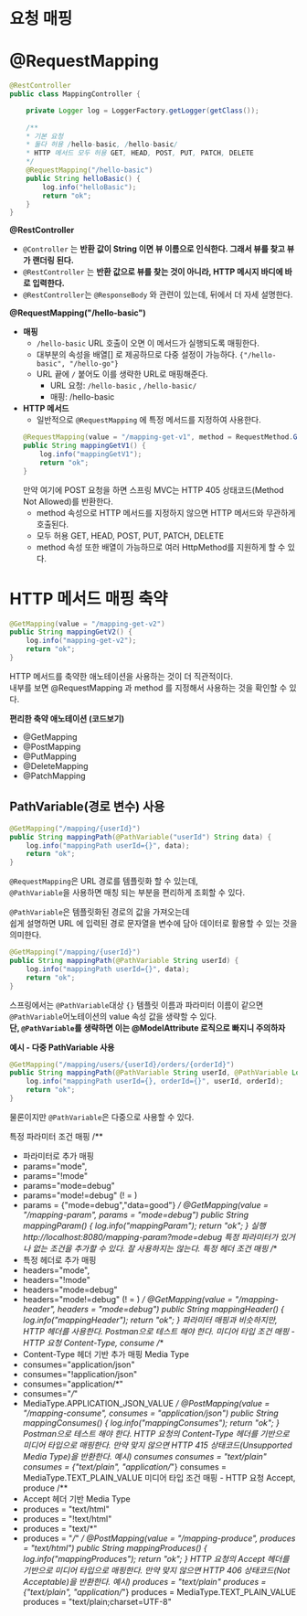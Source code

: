 요청 매핑
==========
# @RequestMapping
```java
@RestController
public class MappingController {

    private Logger log = LoggerFactory.getLogger(getClass());
    
    /**
    * 기본 요청
    * 둘다 허용 /hello-basic, /hello-basic/
    * HTTP 메서드 모두 허용 GET, HEAD, POST, PUT, PATCH, DELETE
    */
    @RequestMapping("/hello-basic")
    public String helloBasic() {
        log.info("helloBasic");
        return "ok";
    }
}
```
    
**@RestController**  
* `@Controller` 는 **반환 값이 String 이면 뷰 이름으로 인식한다. 그래서 뷰를 찾고 뷰가 랜더링 된다.**   
* `@RestController` 는 **반환 값으로 뷰를 찾는 것이 아니라, HTTP 메시지 바디에 바로 입력한다.**    
* `@RestController`는 `@ResponseBody` 와 관련이 있는데, 뒤에서 더 자세 설명한다.
      
**@RequestMapping("/hello-basic")**  
* **매핑**
    * `/hello-basic` URL 호출이 오면 이 메서드가 실행되도록 매핑한다.
    * 대부분의 속성을 배열[] 로 제공하므로 다중 설정이 가능하다. `{"/hello-basic", "/hello-go"}`
    * URL 끝에 `/` 붙어도 이를 생략한 URL로 매핑해준다.  
        * URL 요청: `/hello-basic` , `/hello-basic/`
        * 매핑: /hello-basic  
* **HTTP 메서드**  
    * 일반적으로 `@RequestMapping` 에 특정 메서드를 지정하여 사용한다.  
    ```java
    @RequestMapping(value = "/mapping-get-v1", method = RequestMethod.GET)
    public String mappingGetV1() {
        log.info("mappingGetV1");
        return "ok";
    } 
    ```
    만약 여기에 POST 요청을 하면 스프링 MVC는 HTTP 405 상태코드(Method Not Allowed)를 반환한다.   
    * method 속성으로 HTTP 메서드를 지정하지 않으면 HTTP 메서드와 무관하게 호출된다.
    * 모두 허용 GET, HEAD, POST, PUT, PATCH, DELETE
    * method 속성 또한 배열이 가능하므로 여러 HttpMethod를 지원하게 할 수 있다.    
   
# HTTP 메서드 매핑 축약
  
```java
@GetMapping(value = "/mapping-get-v2")
public String mappingGetV2() {
    log.info("mapping-get-v2");
    return "ok";
}
```

HTTP 메서드를 축약한 애노테이션을 사용하는 것이 더 직관적이다.           
내부를 보면 @RequestMapping 과 method 를 지정해서 사용하는 것을 확인할 수 있다.      

**편리한 축약 애노테이션 (코드보기)**
* @GetMapping
* @PostMapping
* @PutMapping
* @DeleteMapping
* @PatchMapping

## PathVariable(경로 변수) 사용

```java
@GetMapping("/mapping/{userId}")
public String mappingPath(@PathVariable("userId") String data) {
    log.info("mappingPath userId={}", data);
    return "ok";
}
```
`@RequestMapping`은 URL 경로를 템플릿화 할 수 있는데,     
`@PathVariable`을 사용하면 매칭 되는 부분을 편리하게 조회할 수 있다.     
     
`@PathVariable`은 템플릿화된 경로의 값을 가져오는데       
쉽게 설명하면 URL 에 입력된 경로 문자열을 변수에 담아 데이터로 활용할 수 있는 것을 의미한다.       
        
```java
@GetMapping("/mapping/{userId}")
public String mappingPath(@PathVariable String userId) {
    log.info("mappingPath userId={}", data);
    return "ok";
}
```
스프링에서는 `@PathVariable`대상 `{}` 템플릿 이름과 파라미터 이름이 같으면        
`@PathVariable`어노테이션의 value 속성 값을 생략할 수 있다.                          
**단, `@PathVariable`를 생략하면 이는 @ModelAttribute 로직으로 빠지니 주의하자**            
  

**예시 - 다중 PathVariable 사용**
```java
@GetMapping("/mapping/users/{userId}/orders/{orderId}")
public String mappingPath(@PathVariable String userId, @PathVariable Long orderId) {
    log.info("mappingPath userId={}, orderId={}", userId, orderId);
    return "ok";
}
```
물론이지만 `@PathVariable`은 다중으로 사용할 수 있다.    


특정 파라미터 조건 매핑
/**
 * 파라미터로 추가 매핑
 * params="mode",
 * params="!mode"
 * params="mode=debug"
 * params="mode!=debug" (! = )
 * params = {"mode=debug","data=good"}
 */
@GetMapping(value = "/mapping-param", params = "mode=debug")
public String mappingParam() {
 log.info("mappingParam");
 return "ok";
}
실행
http://localhost:8080/mapping-param?mode=debug
특정 파라미터가 있거나 없는 조건을 추가할 수 있다. 잘 사용하지는 않는다.
특정 헤더 조건 매핑
/**
 * 특정 헤더로 추가 매핑
 * headers="mode",
 * headers="!mode"
 * headers="mode=debug"
 * headers="mode!=debug" (! = )
 */
@GetMapping(value = "/mapping-header", headers = "mode=debug")
public String mappingHeader() {
 log.info("mappingHeader");
 return "ok";
}
파라미터 매핑과 비슷하지만, HTTP 헤더를 사용한다.
Postman으로 테스트 해야 한다.
미디어 타입 조건 매핑 - HTTP 요청 Content-Type, consume
/**
 * Content-Type 헤더 기반 추가 매핑 Media Type
 * consumes="application/json"
 * consumes="!application/json"
 * consumes="application/*"
 * consumes="*\/*"
 * MediaType.APPLICATION_JSON_VALUE
 */
@PostMapping(value = "/mapping-consume", consumes = "application/json")
public String mappingConsumes() {
 log.info("mappingConsumes");
 return "ok";
}
Postman으로 테스트 해야 한다.
HTTP 요청의 Content-Type 헤더를 기반으로 미디어 타입으로 매핑한다.
만약 맞지 않으면 HTTP 415 상태코드(Unsupported Media Type)을 반환한다.
예시) consumes
consumes = "text/plain"
consumes = {"text/plain", "application/*"}
consumes = MediaType.TEXT_PLAIN_VALUE
미디어 타입 조건 매핑 - HTTP 요청 Accept, produce
/**
 * Accept 헤더 기반 Media Type
 * produces = "text/html"
 * produces = "!text/html"
 * produces = "text/*"
 * produces = "*\/*"
 */
@PostMapping(value = "/mapping-produce", produces = "text/html")
public String mappingProduces() {
 log.info("mappingProduces");
 return "ok";
}
HTTP 요청의 Accept 헤더를 기반으로 미디어 타입으로 매핑한다.
만약 맞지 않으면 HTTP 406 상태코드(Not Acceptable)을 반환한다.
예시)
produces = "text/plain"
produces = {"text/plain", "application/*"}
produces = MediaType.TEXT_PLAIN_VALUE
produces = "text/plain;charset=UTF-8"      
     
  
